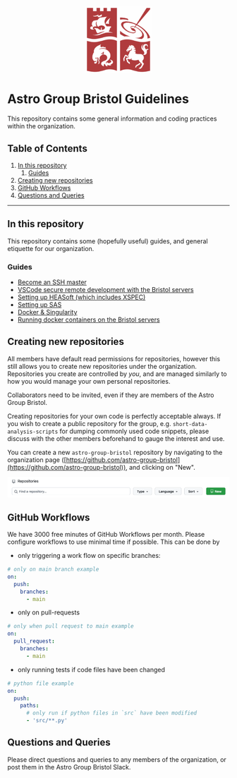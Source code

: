 <p align="center">
  <img width="30%" alt="BRImage" src="assets/astro-group-bristol.png">
</p>

# Astro Group Bristol Guidelines

This repository contains some general information and coding practices within the organization.

<!--BEGIN TOC-->
## Table of Contents
1. [In this repository](#in-this-repository)
    1. [Guides](#guides)
2. [Creating new repositories](#creating-new-repositories)
3. [GitHub Workflows](#github-workflows)
4. [Questions and Queries](#questions-and-queries)

<!--END TOC-->

<hr/>

## In this repository <a id="toc-tag-mdtoc" name="in-this-repository"></a>

This repository contains some (hopefully useful) guides, and general etiquette for our organization.

### Guides <a id="toc-tag-mdtoc" name="guides"></a>
- [Become an SSH master](./guides/ssh-masteruser.md)
- [VSCode secure remote development with the Bristol servers](./guides/vs-code-ssh.md)
- [Setting up HEASoft (which includes XSPEC)](./guides/xspec-setup.md)
- [Setting up SAS](./guides/sas-setup.md)
- [Docker & Singularity](./guides/docker-singularity.md)
- [Running docker containers on the Bristol servers](./guides/docker-singularity.md#running-docker-containers-on-the-astrophysics-servers)

## Creating new repositories <a id="toc-tag-mdtoc" name="creating-new-repositories"></a>

All members have default read permissions for repositories, however this still allows you to create new repositories under the organization. Repositories you create are controlled by *you*, and are managed similarly to how you would manage your own personal repositories.

Collaborators need to be invited, even if they are members of the Astro Group Bristol. 

Creating repositories for your own code is perfectly acceptable always. If you wish to create a public repository for the group, e.g. `short-data-analysis-scripts` for dumping commonly used code snippets, please discuss with the other members beforehand to gauge the interest and use.

You can create a new `astro-group-bristol` repository by navigating to the organization page ([https://github.com/astro-group-bristol](https://github.com/astro-group-bristol)), and clicking on "New".

![create-new-repo](assets/create-new-repo.png)

## GitHub Workflows <a id="toc-tag-mdtoc" name="github-workflows"></a>

We have 3000 free minutes of GitHub Workflows per month. Please configure workflows to use minimal time if possible. This can be done by 

- only triggering a work flow on specific branches:

```yaml
# only on main branch example
on:
  push:
    branches:
      - main
```

- only on pull-requests

```yaml
# only when pull request to main example
on:
  pull_request:
    branches:
      - main
```

- only running tests if code files have been changed

```yaml
# python file example
on:
  push:
    paths:
      # only run if python files in `src` have been modified
      - 'src/**.py'
```

## Questions and Queries <a id="toc-tag-mdtoc" name="questions-and-queries"></a>

Please direct questions and queries to any members of the organization, or post them in the Astro Group Bristol Slack.